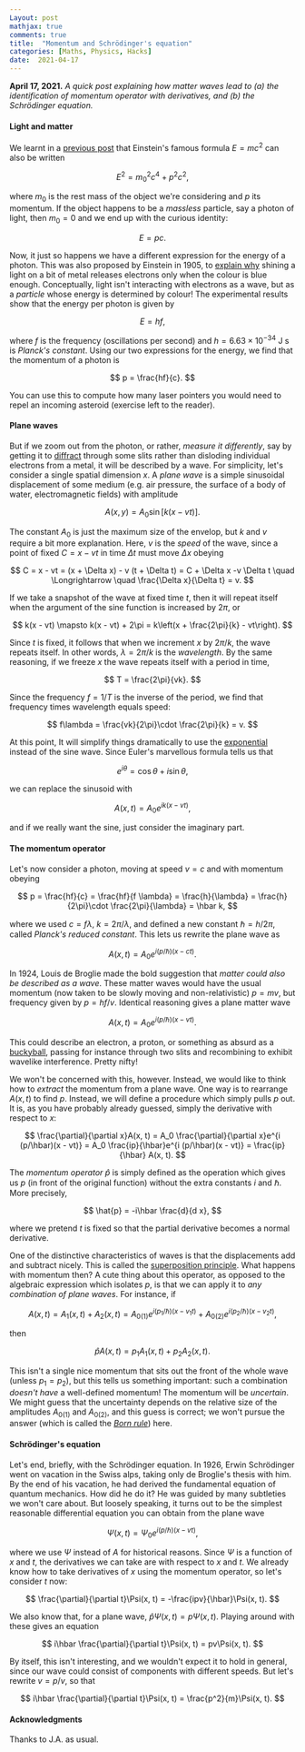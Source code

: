 ```yaml
---
Layout: post
mathjax: true
comments: true
title:  "Momentum and Schrödinger's equation"
categories: [Maths, Physics, Hacks]
date:  2021-04-17
---
```


**April 17, 2021.** *A quick post explaining how matter waves lead to
  (a) the identification of momentum operator with derivatives, and
  (b) the Schrödinger equation.*

#### Light and matter

We learnt in a
[previous post](https://hapax.github.io/physics/mathematics/hacks/emcc/)
that Einstein's famous formula $E = mc^2$ can also be written

$$
E^2 = m_0^2 c^4 + p^2 c^2,
$$

where $m_0$ is the rest mass of the object we're considering and $p$
its momentum.
If the object happens to be a *massless* particle, say a photon of
light, then $m_0 = 0$ and we end up with the curious identity:

$$
E = pc.
$$

Now, it just so happens we have a different expression for the energy
of a photon. This was also proposed by Einstein in 1905, to
[explain why](https://en.wikipedia.org/wiki/Photoelectric_effect)
shining a light on a bit of metal releases electrons only when the
colour is blue enough.
Conceptually, light isn't interacting with electrons as a wave, but
as a *particle* whose energy is determined by colour!
The experimental results show that the energy per photon is given by

$$
E = hf,
$$

where $f$ is the frequency (oscillations per second) and $h = 6.63 \times 10^{-34} \text{ J s}$ is *Planck's constant*.
Using our two expressions for the energy, we find that the momentum of
a photon is

$$
p = \frac{hf}{c}.
$$

You can use this to compute how many laser pointers you would need to repel
an incoming asteroid (exercise left to the reader).

#### Plane waves

But if we zoom out from the photon, or rather, *measure it
differently*, say by getting it to
[diffract](https://en.wikipedia.org/wiki/Diffraction) through some
slits rather than disloding individual electrons from a metal, it will
be described by a wave.
For simplicity, let's consider a single spatial dimension $x$.
A *plane wave* is a simple sinusoidal displacement of some medium
(e.g. air pressure, the surface of a body of water, electromagnetic
fields) with amplitude

$$
A(x, y) = A_0 \sin \left[k(x - vt)\right].
$$

The constant $A_0$ is just the maximum size of the envelop, but $k$
and $v$ require a bit more explanation.
Here, $v$ is the *speed* of the wave, since a point of fixed $C = x -
vt$ in time $\Delta t$ must move $\Delta x$ obeying

$$
C = x - vt = (x + \Delta x) - v (t + \Delta t) = C + \Delta x -v
\Delta t \quad \Longrightarrow \quad \frac{\Delta x}{\Delta t} = v.
$$

If we take a snapshot of the wave at fixed time $t$, then it will
repeat itself when the argument of the sine function is increased by
$2\pi$, or

$$
k(x - vt) \mapsto k(x - vt) + 2\pi = k\left(x + \frac{2\pi}{k} - vt\right).
$$

Since $t$ is fixed, it follows that when we increment $x$ by $2\pi/k$,
the wave repeats itself. In other words, $\lambda = 2\pi/k$ is the
*wavelength*.
By the same reasoning, if we freeze $x$ the wave repeats itself with a
period in time,

$$
T = \frac{2\pi}{vk}.
$$

Since the frequency $f = 1/T$ is the inverse of the period, we find
that frequency times wavelength equals speed:

$$
f\lambda = \frac{vk}{2\pi}\cdot \frac{2\pi}{k} = v.
$$

At this point, It will simplify things dramatically to use the
[exponential](https://hapax.github.io/maths/physics/hacks/exponential/)
instead of the sine wave.
Since Euler's marvellous formula tells us that

$$
e^{i\theta} = \cos\theta + i \sin\theta,
$$

we can replace the sinusoid with

$$
A(x, t) = A_0 e^{i k(x - vt)},
$$

and if we really want the sine, just consider the imaginary part.

#### The momentum operator

Let's now consider a photon, moving at speed $v =c$ and with momentum
obeying

$$
p = \frac{hf}{c} = \frac{hf}{f \lambda} = \frac{h}{\lambda} =
\frac{h}{2\pi}\cdot \frac{2\pi}{\lambda} = \hbar k,
$$

where we used $c = f\lambda$, $k = 2\pi/\lambda$, and defined a new
constant $\hbar = h/2\pi$, called *Planck's reduced constant*.
This lets us rewrite the plane wave as

$$
A(x, t) = A_0 e^{i (p/\hbar)(x - ct)}.
$$

In 1924, Louis de Broglie made the bold suggestion that *matter could
also be described as a wave*.
These matter waves would have the usual momentum (now taken to be
slowly moving and non-relativistic) $p = mv$, but frequency given by
$p = hf/v$. Identical reasoning gives a plane matter wave

$$
A(x, t) = A_0 e^{i (p/\hbar)(x - vt)}.
$$

This could describe an electron, a proton, or something as absurd as a
[buckyball](https://www.nature.com/articles/44348), passing for
instance through two slits and recombining to exhibit wavelike
interference. Pretty nifty!

We won't be concerned with this, however.
Instead, we would like to think how to *extract* the momentum from a
plane wave.
One way is to rearrange $A(x, t)$ to find $p$.
Instead, we will define a procedure which simply pulls $p$ out.
It is, as you have probably already guessed, simply the derivative
with respect to $x$:

$$
\frac{\partial}{\partial x}A(x, t) = A_0 \frac{\partial}{\partial
x}e^{i (p/\hbar)(x - vt)} = A_0 \frac{ip}{\hbar}e^{i (p/\hbar)(x -
vt)} = \frac{ip}{\hbar} A(x, t).
$$

The *momentum operator* $\hat{p}$ is simply defined as the operation
which gives us $p$ (in front of the original function) without the
extra constants $i$ and $\hbar$. More precisely,

$$
\hat{p} = -i\hbar \frac{d}{d x},
$$

where we pretend $t$ is fixed so that the partial derivative becomes a
normal derivative.

One of the distinctive characteristics of waves is
that the displacements add and subtract nicely. This is called the
[superposition principle](https://en.wikipedia.org/wiki/Superposition_principle).
What happens with momentum then?
A cute thing about this operator, as opposed to the algebraic
expression which isolates $p$, is that we can apply it to *any
combination of plane waves*.
For instance, if

$$
A(x, t) = A_1(x, t) + A_2(x, t) = A_{0(1)} e^{i (p_1/\hbar)(x - v_1t)} + A_{0(2)} e^{i (p_2/\hbar)(x - v_2t)},
$$

then

$$
\hat{p}A(x, t) = p_1 A_1(x, t) + p_2 A_2(x, t).
$$

This isn't a single nice momentum that sits out the front of the whole
wave (unless $p_1 = p_2$), but this tells us something important: such
a combination *doesn't have* a well-defined momentum!
The momentum will be *uncertain*.
We might guess that the uncertainty depends on the relative size of
the amplitudes $A_{0(1)}$ and $A_{0(2)}$, and this guess is correct;
we won't pursue the answer (which is called the [*Born rule*](https://en.wikipedia.org/wiki/Born_rule)) here.

#### Schrödinger's equation

Let's end, briefly, with the Schrödinger equation.
In 1926, Erwin Schrödinger went on vacation in the Swiss alps, taking
only de Broglie's thesis with him.
By the end of his vacation, he had derived the fundamental equation of
quantum mechanics.
How did he do it?
He was guided by many subtleties we won't care about.
But loosely speaking, it turns out to be the simplest reasonable
differential equation you can obtain from the plane wave

$$
\Psi(x, t) = \Psi_0 e^{i(p/\hbar)(x - vt)},
$$

where we use $\Psi$ instead of $A$ for historical reasons.
Since $\Psi$ is a function of $x$ and $t$, the derivatives we can take
are with respect to $x$ and $t$.
We already know how to take derivatives of $x$ using the momentum
operator, so let's consider $t$ now:

$$
\frac{\partial}{\partial t}\Psi(x, t) = -\frac{ipv}{\hbar}\Psi(x, t).
$$

We also know that, for a plane wave, $\hat{p}\Psi(x, t)  = p \Psi(x,
t)$. Playing around with these gives an equation

$$
i\hbar \frac{\partial}{\partial t}\Psi(x, t) = pv\Psi(x, t).
$$

By itself, this isn't interesting, and we wouldn't expect it to hold
in general, since our wave could consist of components with different
speeds.
But let's rewrite $v = p/v$, so that

$$
i\hbar \frac{\partial}{\partial t}\Psi(x, t) = \frac{p^2}{m}\Psi(x, t).
$$

#### Acknowledgments

Thanks to J.A. as usual.
